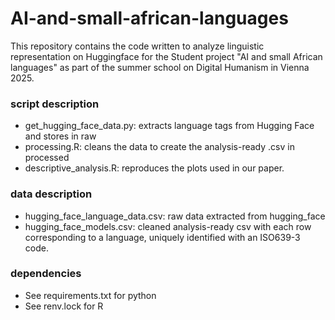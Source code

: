 # AI-and-small-african-languages

This repository contains the code written to analyze linguistic representation on Huggingface for the Student project "AI and small African languages" as part of the summer school on Digital Humanism in Vienna 2025.

### script description

- get_hugging_face_data.py: extracts language tags from Hugging Face and stores in raw
- processing.R: cleans the data to create the analysis-ready .csv in processed
- descriptive_analysis.R: reproduces the plots used in our paper.

### data description
- hugging_face_language_data.csv: raw data extracted from hugging_face
- hugging_face_models.csv: cleaned analysis-ready csv with each row corresponding to a language, uniquely identified with an ISO639-3 code.


### dependencies
- See requirements.txt for python
- See renv.lock for R

